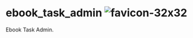 # ebook_task_admin ![favicon-32x32](https://github.com/hasanMohamed99/ebook-admin/assets/122566600/66269c21-9fc4-4be2-a63c-a8f53d7ad24d)

Ebook Task Admin.
